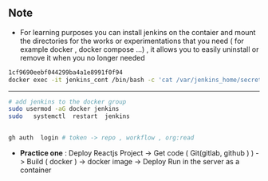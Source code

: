 ## Note 



* For learning purposes you can install jenkins on the contaier and mount the directories for the works or experimentations that you need ( for example docker , docker compose ...) , it allows you to easily uninstall or remove it when  you no longer needed 

```bash 
1cf9690eebf044299ba4a1e8991f0f94
docker exec -it jenkins_cont /bin/bash -c 'cat /var/jenkins_home/secrets/initialAdminPassword'
```



*** 
```bash 
# add jenkins to the docker group 
sudo usermod -aG docker jenkins
sudo   systemctl  restart  jenkins


gh auth  login # token -> repo , workflow , org:read
```

* **Practice one** : Deploy Reactjs Project 
-> Get code ( Git(gitlab, github ) )
-> Build ( docker ) -> docker image 
-> Deploy Run in the server as a container 